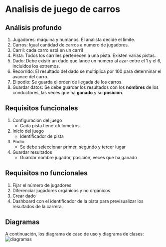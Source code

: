 # Analisis de juego de carros

## Análisis profundo

1. Jugadores: máquina y humanos. El analista decide el limite.
2. Carros: Igual cantidad de carros a numero de jugadores.
3. Carril: cada carro está en un carril
4. Pista: Todos los carriles pertenecen a una pista. Existen varias pistas.
5. Dado: Debe existir un dado que lance un numero al azar entre el 1 y el 6, incluidos los extremos. 
6. Recorrido: El resultado del dado se multiplica por 100 para determinar el avance del carro.
7. El podio: Se guarda el orden de llegada de los carros.
8. Guardar datos: Se debe guardar los resultados con los **nombres** de los conductores, las veces que ha **ganado** y su **posición**.

## Requisitos funcionales

1. Configuración del juego
   * Cada pista tiene x kilometros.
2. Inicio del juego
   * Identificador de pista
3. Podio
   * Se debe seleccionar primer, segundo y tercer lugar
4. Guardar resultados
   * Guardar nombre jugador, posición, veces que ha ganado

## Requisitos no funcionales

1. Fijar el número de jugadores
2. Diferenciar jugadores orgánicos y no orgánicos.
3. Crear dado
4. Dashboard con el identificador de la pista para previsualizar los resultados de la carrera.


## Diagramas

A continuación, los diagrama de caso de uso y diagrama de clases:
![diagramas](https://i.ibb.co/QMZSFqM/carrera-carros.png)